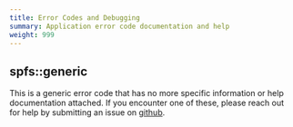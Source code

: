 ```yaml
---
title: Error Codes and Debugging
summary: Application error code documentation and help
weight: 999
---
```


## spfs::generic

This is a generic error code that has no more specific information or help documentation attached. If you encounter one of these, please reach out for help by submitting an issue on [github](https://github.com/imageworks/spk).
